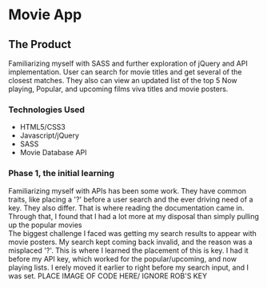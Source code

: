 <h1>Movie App</h1>

<h2>The Product</h2>
<p>Familiarizing myself with SASS and further exploration of jQuery and API implementation. User can search for movie titles and get several of the closest matches. They also can view an updated list of the top 5 Now playing, Popular, and upcoming films viva titles and movie posters.</p>

<h3>Technologies Used</h3>
<ul>
	<li>HTML5/CSS3</li>
	<li>Javascript/jQuery</li>
	<li>SASS</li>
	<li>Movie Database API</li>
</ul>

<h3>Phase 1, the initial learning</h3>
<p>Familiarizing myself with APIs has been some work. They have common traits, like placing a '?' before a user search and the ever driving need of a key. They also differ. That is where reading the documentation came in. Through that, I found that I had a lot more at my disposal than simply pulling up the popular movies<br/>
The biggest challenge I faced was getting my search results to appear with movie posters. My search kept coming back invalid, and the reason was a misplaced '?'. This is where I learned the placement of this is key. I had it before my API key, which worked for the popular/upcoming, and now playing lists. I erely moved it earlier to right before my search input, and I was set. <span> PLACE IMAGE OF CODE HERE/ IGNORE ROB'S KEY</span></p>